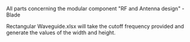All parts concerning the modular component "RF and Antenna design" - Blade

Rectangular Waveguide.xlsx will take the cutoff frequency provided and generate the values of the width and height.
